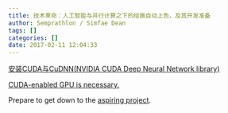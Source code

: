 ```yaml
---
title: 技术革命：人工智能与并行计算之下的绘画自动上色，及其开发准备
author: Semprathlon / Simfae Dean
tags: []
categories: []
date: 2017-02-11 12:04:33
---
```

[安装CUDA与CuDNN(NVIDIA CUDA Deep Neural Network library)](http://blog.csdn.net/xuezhisdc/article/details/48651003)

[CUDA-enabled GPU is necessary.](https://developer.nvidia.com/cuda-gpus)

Prepare to get down to the [aspiring project](https://github.com/pfnet/PaintsChainer).